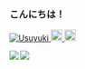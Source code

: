 ### こんにちは！ 
<!-- バッチコーナー -->
<p align="left"> 
  <a href="https://github.com/Usuyuki/usuyuki/">
    <img src="https://komarev.com/ghpvc/?username=Usuyuki" alt="Usuyuki" />
  </a>
  <a href="http://twitter.com/usuyuki26">
    <img height="20" src="https://img.shields.io/twitter/follow/usuyuki26?label=Twitter&logo=twitter&style=flat" />
  </a>
  <a href="https://github.com/Usuyuki">
    <img height="20" src="https://img.shields.io/github/followers/Usuyuki?label=follow&logo=github&style=flat" />
  </a>
</p>
<!--統計コーナー -->
<a href="https://github.com/anuraghazra/github-readme-stats">
  <img align="left" src="https://github-readme-stats.vercel.app/api?username=Usuyuki&count_private=true&show_icons=true&theme=black" />
</a>
<a href="https://github.com/anuraghazra/github-readme-stats">
  <img align="left" src="https://github-readme-stats.vercel.app/api/top-langs/?username=Usuyuki" />
</a>
